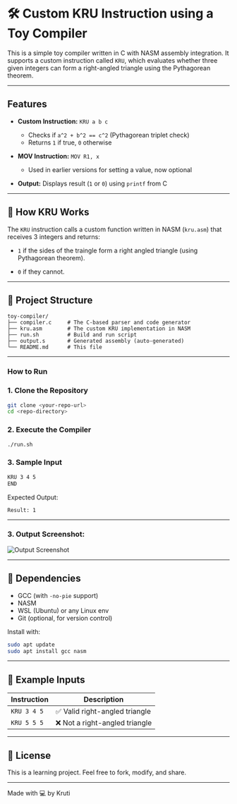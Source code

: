 # 🛠️ Custom KRU Instruction using a Toy Compiler

This is a simple toy compiler written in C with NASM assembly integration. It supports a custom instruction called `KRU`, which evaluates whether three given integers can form a right-angled triangle using the Pythagorean theorem.

---

## Features

- **Custom Instruction:** `KRU a b c`
  - Checks if `a^2 + b^2 == c^2` (Pythagorean triplet check)
  - Returns `1` if true, `0` otherwise

- **MOV Instruction:** `MOV R1, x`
  - Used in earlier versions for setting a value, now optional

- **Output:** Displays result (`1` or `0`) using `printf` from C

---

## 🧠 How KRU Works

The `KRU` instruction calls a custom function written in NASM (`kru.asm`) that receives 3 integers and returns:

- `1` if the sides of the traingle form a right angled triangle (using Pythagorean theorem).

- `0` if they cannot.

---

## 📁 Project Structure

```
toy-compiler/
├── compiler.c     # The C-based parser and code generator
├── kru.asm        # The custom KRU implementation in NASM
├── run.sh         # Build and run script
├── output.s       # Generated assembly (auto-generated)
└── README.md      # This file
```

---

### How to Run

### 1. Clone the Repository
```bash
git clone <your-repo-url>
cd <repo-directory>
```

### 2. Execute the Compiler
```bash
./run.sh
```

### 3. Sample Input
```txt
KRU 3 4 5
END
```
Expected Output:
```
Result: 1
```

---

### 3. Output Screenshot:
![Output Screenshot]()


---

## 🔧 Dependencies

- GCC (with `-no-pie` support)
- NASM
- WSL (Ubuntu) or any Linux env
- Git (optional, for version control)

Install with:

```bash
sudo apt update
sudo apt install gcc nasm
```

---

## 🧪 Example Inputs

| Instruction | Description |
|------------|-------------|
| `KRU 3 4 5` | ✅ Valid right-angled triangle |
| `KRU 5 5 5` | ❌ Not a right-angled triangle |

---

## 📄 License

This is a learning project. Feel free to fork, modify, and share.

---

Made with 💻 by Kruti


